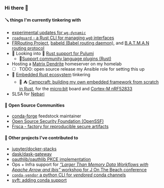 ### Hi there 👋

#### 🪛 things I'm currently tinkering with
<!-- * Bare-Metal provisioning with [Tinkerbell](https://tinkerbell.org) -->
* [experimental updates for `wg-dynamic`](https://github.com/rigzba21/wg-dynamic)
* [`roadguard` - a Rust CLI for managing `wg0` interfaces](https://gitlab.com/rigzba21/roadguard)
* [FRRouting Project](https://frrouting.org), [babeld (Babel routing daemon)](https://github.com/jech/babeld), and [B.A.T.M.A.N routing protocol](https://www.open-mesh.org/projects/open-mesh/wiki/BATMANConcept)
* 🦀 Looking into 👀 [Rust support for Pulumi](https://github.com/pulumi/pulumi/issues/3622) 
  * 🦀[Support community language plugins (Rust)](https://github.com/pulumi/pulumi/issues/11882) 
* Hosting a [Matrix Dendrite](https://github.com/matrix-org/dendrite) homeserver on my homelab
  * [ ] TODO: open source release my Ansible role for setting this up
* 🦀 [Embedded Rust ecosystem](https://github.com/rust-embedded/awesome-embedded-rust) tinkering
  * 🦀 ⛺ [Campcraft: building my own embedded framework from scratch in Rust](https://gitlab.com/rigzba21/campcraft), for the [micro:bit](https://microbit.org/) board and [Cortex-M nRF52833](https://www.nordicsemi.com/Products/nRF52833)
* SLSA for [Nebari](https://github.com/nebari-dev/nebari)
 
#### 💬 Open Source Communities
* [conda-forge](https://github.com/conda-forge) feedstock maintainer
* [Open Source Security Foundation (OpenSSF)](https://github.com/ossf)
* [Frsca - factory for reproducible secure artifacts](https://github.com/buildsec/ssf)


#### 🔭 Other projects I've contributed to
* [jupyter/docker-stacks](https://github.com/jupyter/docker-stacks/pull/1421)
* [dask/dask-gateway](https://github.com/dask/dask-gateway/pull/559)
* [oauthlib/oauthlib PKCE implementation](https://github.com/oauthlib/oauthlib/pull/786)
* Ops + Infra support for [_“Larger Than Memory Data Workflows with Apache Arrow and Ibis”_ workshop for J On The Beach conference](https://voltrondata-labs.github.io/2023-jonthebeach-ibis/)
* [`conda-vendor` a python CLI for _vendored_ conda channels](https://github.com/MetroStar/conda-vendor/issues/34)
* [syft: adding conda support](https://github.com/anchore/syft/issues/932)
<!--
**jvelando/jvelando** is a ✨ _special_ ✨ repository because its `README.md` (this file) appears on your profile.

Here are some ideas to get you started:

- 🔭 I’m currently working on ...
- 🌱 I’m currently learning ...
- 👯 I’m looking to collaborate on ...
- 🤔 I’m looking for help with ...
- 💬 Ask me about ...
- 📫 How to reach me: ...
- 😄 Pronouns: ...
- ⚡ Fun fact: ...
-->

